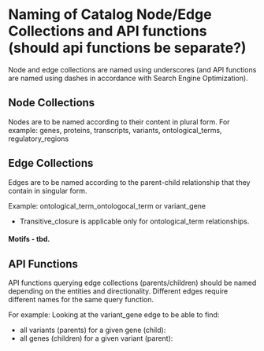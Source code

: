 # Naming of Catalog Node/Edge Collections and API functions (should api functions be separate?)

Node and edge collections are named using underscores (and API functions are named using dashes in accordance with Search Engine Optimization).


## Node Collections
Nodes are to be named according to their content in plural form.
For example: genes, proteins, transcripts, variants, ontological_terms, regulatory_regions


## Edge Collections
Edges are to be named according to the parent-child relationship that they contain in singular form.

Example: ontological_term_ontologocal_term or variant_gene

- Transitive_closure is applicable only for ontological_term relationships.


#### Motifs - tbd.


## API Functions

API functions querying edge collections (parents/children) should be named depending on the entities and directionality. Different edges require different names for the same query function.

For example: Looking at the variant_gene edge to be able to find:
* all variants (parents) for a given gene (child):
* all genes (children) for a given variant (parent):
